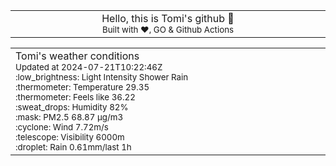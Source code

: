 
<div align="center">
<table>
<tbody>
<td align="center">
<img width="2000" height="0"><br>
Hello, this is Tomi's github 👋<br>
<sup>Built with ❤️, GO & Github Actions</sup><br>
<img width="2000" height="0">
</td>
</tbody>
</table>
</div>
<table>
<tbody>
<td align="left">
<img width="2000" height="0"><br>
Tomi's weather conditions<br>
<sup>Updated at 2024-07-21T10:22:46Z</sup><br>
<sup>:low_brightness: Light Intensity Shower Rain</sup><br>
<sup>:thermometer: Temperature 29.35 </sup><br>
<sup>:thermometer: Feels like 36.22</sup><br>
<sup>:sweat_drops: Humidity 82%</sup><br>
<sup>:mask: PM2.5 68.87 μg/m3</sup><br>
<sup>:cyclone: Wind 7.72m/s </sup><br>
<sup>:telescope: Visibility 6000m </sup><br>
<sup>:droplet: Rain 0.61mm/last 1h </sup><br>
<img width="2000" height="0">
</td>
<td align="left">
<img width="2000" height="0"><br>
<br>
<img width="2000" height="0">
</td>
</tbody>
</table>
</div>
    
